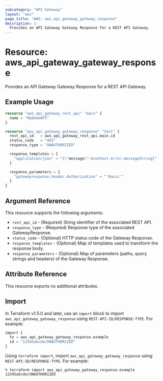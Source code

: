 ```yaml
---
subcategory: "API Gateway"
layout: "aws"
page_title: "AWS: aws_api_gateway_gateway_response"
description: |-
  Provides an API Gateway Gateway Response for a REST API Gateway.
---
```


# Resource: aws_api_gateway_gateway_response

Provides an API Gateway Gateway Response for a REST API Gateway.

## Example Usage

```terraform
resource "aws_api_gateway_rest_api" "main" {
  name = "MyDemoAPI"
}

resource "aws_api_gateway_gateway_response" "test" {
  rest_api_id   = aws_api_gateway_rest_api.main.id
  status_code   = "401"
  response_type = "UNAUTHORIZED"

  response_templates = {
    "application/json" = "{\"message\":$context.error.messageString}"
  }

  response_parameters = {
    "gatewayresponse.header.Authorization" = "'Basic'"
  }
}
```

## Argument Reference

This resource supports the following arguments:

* `rest_api_id` - (Required) String identifier of the associated REST API.
* `response_type` - (Required) Response type of the associated GatewayResponse.
* `status_code` - (Optional) HTTP status code of the Gateway Response.
* `response_templates` - (Optional) Map of templates used to transform the response body.
* `response_parameters` - (Optional) Map of parameters (paths, query strings and headers) of the Gateway Response.

## Attribute Reference

This resource exports no additional attributes.

## Import

In Terraform v1.5.0 and later, use an `import` block to import `aws_api_gateway_gateway_response` using `REST-API-ID/RESPONSE-TYPE`. For example:

```terraform
import {
  to = aws_api_gateway_gateway_response.example
  id = "12345abcde/UNAUTHORIZED"
}
```

Using `terraform import`, import `aws_api_gateway_gateway_response` using `REST-API-ID/RESPONSE-TYPE`. For example:

```console
% terraform import aws_api_gateway_gateway_response.example 12345abcde/UNAUTHORIZED
```
